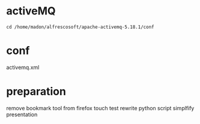 # activeMQ

```
cd /home/madon/alfrescosoft/apache-activemq-5.18.1/conf
```

# conf

activemq.xml


# preparation

remove bookmark tool from firefox
touch test
rewrite python script
simplfify presentation
